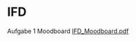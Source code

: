 # IFD
Aufgabe 1 Moodboard
[IFD_Moodboard.pdf](https://github.com/Trinibieni/IFD/files/8341409/IFD_Moodboard.pdf)
